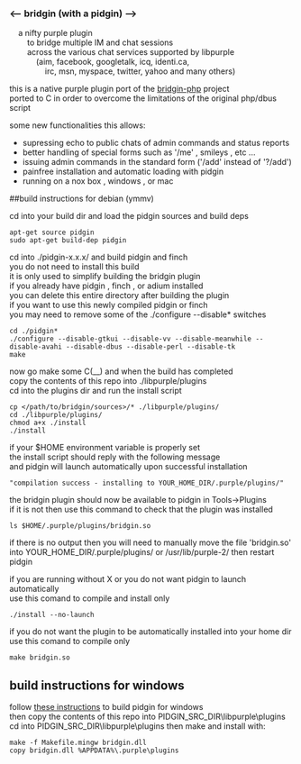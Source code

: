### <-- bridgin (with a pidgin) -->

&nbsp;&nbsp;&nbsp;&nbsp;a nifty purple plugin  
&nbsp;&nbsp;&nbsp;&nbsp;&nbsp;&nbsp;&nbsp;&nbsp;to bridge multiple IM and chat sessions  
&nbsp;&nbsp;&nbsp;&nbsp;&nbsp;&nbsp;&nbsp;&nbsp;across the various chat services supported by libpurple  
&nbsp;&nbsp;&nbsp;&nbsp;&nbsp;&nbsp;&nbsp;&nbsp;&nbsp;&nbsp;&nbsp;&nbsp;(aim, facebook, googletalk, icq, identi.ca,  
&nbsp;&nbsp;&nbsp;&nbsp;&nbsp;&nbsp;&nbsp;&nbsp;&nbsp;&nbsp;&nbsp;&nbsp;&nbsp;&nbsp;&nbsp;&nbsp;irc, msn, myspace, twitter, yahoo and many others)  
  
this is a native purple plugin port of the [bridgin-php](https://github.com/bill-auger/bridgin-php) project  
ported to C in order to overcome the limitations of the original php/dbus script  
  
some new functionalities this allows:  
* supressing echo to public chats of admin commands and status reports
* better handling of special forms such as '/me' , smileys , etc ...
* issuing admin commands in the standard form ('/add' instead of '?/add')
* painfree installation and automatic loading with pidgin
* running on a nox box , windows , or mac
  
  
##build instructions for debian (ymmv)

cd into your build dir and load the pidgin sources and build deps

    apt-get source pidgin
    sudo apt-get build-dep pidgin

cd into ./pidgin-x.x.x/ and build pidgin and finch  
you do not need to install this build  
it is only used to simplify building the bridgin plugin  
if you already have pidgin , finch , or adium installed  
you can delete this entire directory after building the plugin  
if you want to use this newly compiled pidgin or finch  
you may need to remove some of the ./configure --disable* switches

    cd ./pidgin*
    ./configure --disable-gtkui --disable-vv --disable-meanwhile --disable-avahi --disable-dbus --disable-perl --disable-tk
    make

now go make some C(__) and when the build has completed  
copy the contents of this repo into ./libpurple/plugins  
cd into the plugins dir and run the install script

    cp </path/to/bridgin/sources>/* ./libpurple/plugins/
    cd ./libpurple/plugins/
    chmod a+x ./install
    ./install

if your $HOME environment variable is properly set  
the install script should reply with the following message  
and pidgin will launch automatically upon successful installation

    "compilation success - installing to YOUR_HOME_DIR/.purple/plugins/"

the bridgin plugin should now be available to pidgin in Tools->Plugins  
if it is not then use this command to check that the plugin was installed

    ls $HOME/.purple/plugins/bridgin.so

if there is no output then you will need to manually move the file 'bridgin.so'  
into YOUR_HOME_DIR/.purple/plugins/ or /usr/lib/purple-2/ then restart pidgin  
  
if you are running without X or you do not want pidgin to launch automatically  
use this comand to compile and install only

    ./install --no-launch

if you do not want the plugin to be automatically installed into your home dir  
use this comand to compile only

    make bridgin.so
  
  
## build instructions for windows
follow [these instructions](https://pidgin.im/development/building/2.x.y/windows/) to build pidgin for windows  
then copy the contents of this repo into PIDGIN_SRC_DIR\libpurple\plugins  
cd into PIDGIN_SRC_DIR\libpurple\plugins then make and install with:

    make -f Makefile.mingw bridgin.dll
    copy bridgin.dll %APPDATA%\.purple\plugins

